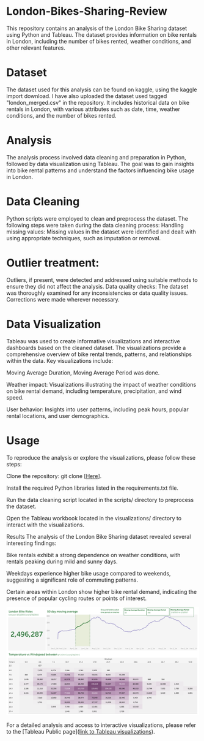# London-Bikes-Sharing-Review

This repository contains an analysis of the London Bike Sharing dataset using Python and Tableau. The dataset provides information on bike rentals in London, including the number of bikes rented, weather conditions, and other relevant features.

# Dataset
The dataset used for this analysis can be found on kaggle, using the kaggle import download. I have also uploaded the dataset used tagged "london_merged.csv" in the repository. It includes historical data on bike rentals in London, with various attributes such as date, time, weather conditions, and the number of bikes rented.

# Analysis
The analysis process involved data cleaning and preparation in Python, followed by data visualization using Tableau. The goal was to gain insights into bike rental patterns and understand the factors influencing bike usage in London.

# Data Cleaning
Python scripts were employed to clean and preprocess the dataset. The following steps were taken during the data cleaning process:
Handling missing values: Missing values in the dataset were identified and dealt with using appropriate techniques, such as imputation or removal.
# Outlier treatment: 
Outliers, if present, were detected and addressed using suitable methods to ensure they did not affect the analysis.
Data quality checks: The dataset was thoroughly examined for any inconsistencies or data quality issues. Corrections were made wherever necessary.
# Data Visualization
Tableau was used to create informative visualizations and interactive dashboards based on the cleaned dataset. The visualizations provide a comprehensive overview of bike rental trends, patterns, and relationships within the data. Key visualizations include:

Moving Average Duration, Moving Average Period was done.

Weather impact: Visualizations illustrating the impact of weather conditions on bike rental demand, including temperature, precipitation, and wind speed.

User behavior: Insights into user patterns, including peak hours, popular rental locations, and user demographics.


# Usage
To reproduce the analysis or explore the visualizations, please follow these steps:

Clone the repository: git clone [[Here](https://github.com/Oluvico007/London-Bikes-Sharing-Review/)].

Install the required Python libraries listed in the requirements.txt file.

Run the data cleaning script located in the scripts/ directory to preprocess the dataset.

Open the Tableau workbook located in the visualizations/ directory to interact with the visualizations.

Results
The analysis of the London Bike Sharing dataset revealed several interesting findings:

Bike rentals exhibit a strong dependence on weather conditions, with rentals peaking during mild and sunny days.

Weekdays experience higher bike usage compared to weekends, suggesting a significant role of commuting patterns.

Certain areas within London show higher bike rental demand, indicating the presence of popular cycling routes or points of interest.

![Alt Text](LondonBikes.png)

For a detailed analysis and access to interactive visualizations, please refer to the [Tableau Public page]([link to Tableau visualizations](https://public.tableau.com/app/profile/victor.ogunyemi/viz/LondonBikesDashboard/Dashboard1)).
